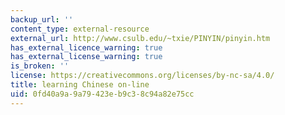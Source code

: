 ```yaml
---
backup_url: ''
content_type: external-resource
external_url: http://www.csulb.edu/~txie/PINYIN/pinyin.htm
has_external_licence_warning: true
has_external_license_warning: true
is_broken: ''
license: https://creativecommons.org/licenses/by-nc-sa/4.0/
title: learning Chinese on-line
uid: 0fd40a9a-9a79-423e-b9c3-8c94a82e75cc
---
```

